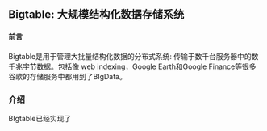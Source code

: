 ## Bigtable: 大规模结构化数据存储系统

#### 前言

Bigtable是用于管理大批量结构化数据的分布式系统: 传输于数千台服务器中的数千兆字节数据。包括像 web indexing，Google Earth和Google Finance等很多谷歌的存储服务中都用到了BIgData。

### 介绍

BIgtable已经实现了
